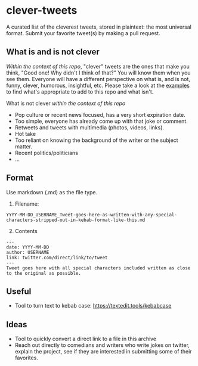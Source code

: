 # clever-tweets
A curated list of the cleverest tweets, stored in plaintext: the most universal format. Submit your favorite tweet(s) by making a pull request.

## What is and is not clever

*Within the context of this repo*, "clever" tweets are the ones that make you think, "Good one! Why didn't I think of that?" You will know them when you see them. Everyone will have a different perspective on what is, and is not, funny, clever, humorous, insightful, etc. Please take a look at the [examples](./tweets/) to find what's appropriate to add to this repo and what isn't.

What is not clever *within the context of this repo*
- Pop culture or recent news focused, has a very short expiration date.
- Too simple, everyone has already come up with that joke or comment.
- Retweets and tweets with multimedia (photos, videos, links). 
- Hot take 
- Too reliant on knowing the background of the writer or the subject matter. 
- Recent politics/politicians
- ...


## Format

Use markdown (.md) as the file type.

1. Filename: 

```
YYYY-MM-DD_USERNAME_Tweet-goes-here-as-written-with-any-special-characters-stripped-out-in-kebab-format-like-this.md
```


2. Contents

```
---
date: YYYY-MM-DD
author: USERNAME
link: twitter.com/direct/link/to/tweet
---
Tweet goes here with all special characters included written as close to the original as possible. 
```

## Useful
- Tool to turn text to kebab case: https://textedit.tools/kebabcase

## Ideas
- Tool to quickly convert a direct link to a file in this archive
- Reach out directly to comedians and writers who write jokes on twitter, explain the project, see if they are interested in submitting some of their favorites. 